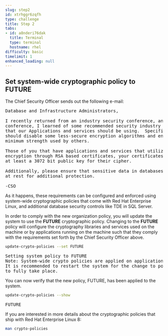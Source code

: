 ```yaml
---
slug: step2
id: xtrhggr6zqfh
type: challenge
title: Step 2
tabs:
- id: a8nderi76dak
  title: Terminal
  type: terminal
  hostname: rhel
difficulty: basic
timelimit: 1
enhanced_loading: null
---
```

## Set system-wide cryptographic policy to FUTURE

The Chief Security Officer sends out the following e-mail:
<pre class="file">
Database and Infrastructure Administrators,

I recently returned from an industry security conference, and at that
conference, I learned of some recommended security industry practices
that our Applications and services should be using.  Specifically, we
should disable some less-secure encryption algorithms and enforce some
minimum strength used by others.

Those of you that have applications and services that utilize asymmetric
encryption through RSA based certificates, your certificates should use
at least a 3072 bit public key for their cipher.

Additionally, please ensure that sensitive data in databases is encrypted
at rest for additional protection.

-CSO
</pre>

As it happens, these requirements can be configured and enforced using system-wide cryptographic policies that come with Red Hat Enterprise Linux, and additional database security controls like TDE in SQL Server.

In order to comply with the new organization policy, you will update the system to use the **FUTURE** cryptographic policy.  Changing to the **FUTURE** policy will configure the cryptography libraries and services used on the machine or by applications running on the machine such that they comply with the requirements set forth by the Chief Security Officer above.

```bash
update-crypto-policies --set FUTURE
```

<pre class="file">
Setting system policy to FUTURE
Note: System-wide crypto policies are applied on application start-up.
It is recommended to restart the system for the change to policies
to fully take place.
</pre>

You can now verify that the new policy, FUTURE, has been applied to the system.

```bash
update-crypto-policies --show
```

<pre class="file">
FUTURE
</pre>

If you are interested in more details about the cryptographic policies that ship with Red Hat Enterprise Linux 8:

```bash
man crypto-policies
```
